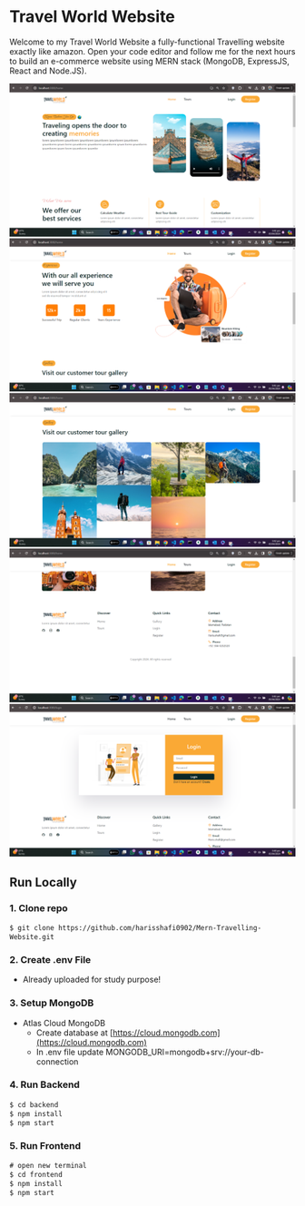 # Travel World Website

Welcome to my Travel World Website a fully-functional Travelling website exactly like amazon. Open your code editor and follow me for the next hours to build an e-commerce website using MERN stack (MongoDB, ExpressJS, React and Node.JS).

![Travel](/frontend/src/images/travel1.png)
![Travel](/frontend/src/images/travel2.png)
![Travel](/frontend/src/images/travel3.png)
![Travel](/frontend/src/images/travel4.png)
![Travel](/frontend/src/images/travel5.png)



## Run Locally

### 1. Clone repo

```
$ git clone https://github.com/harisshafi0902/Mern-Travelling-Website.git
```

### 2. Create .env File

- Already uploaded for study purpose!

### 3. Setup MongoDB

- Atlas Cloud MongoDB
  - Create database at [https://cloud.mongodb.com](https://cloud.mongodb.com)
  - In .env file update MONGODB_URI=mongodb+srv://your-db-connection

### 4. Run Backend

```
$ cd backend
$ npm install
$ npm start
```

### 5. Run Frontend

```
# open new terminal
$ cd frontend
$ npm install
$ npm start
```


